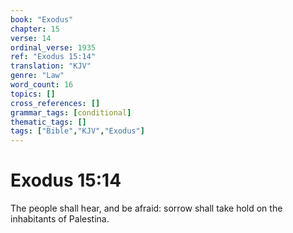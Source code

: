 ```yaml
---
book: "Exodus"
chapter: 15
verse: 14
ordinal_verse: 1935
ref: "Exodus 15:14"
translation: "KJV"
genre: "Law"
word_count: 16
topics: []
cross_references: []
grammar_tags: [conditional]
thematic_tags: []
tags: ["Bible","KJV","Exodus"]
---
```


# Exodus 15:14

The people shall hear, and be afraid: sorrow shall take hold on the inhabitants of Palestina.
